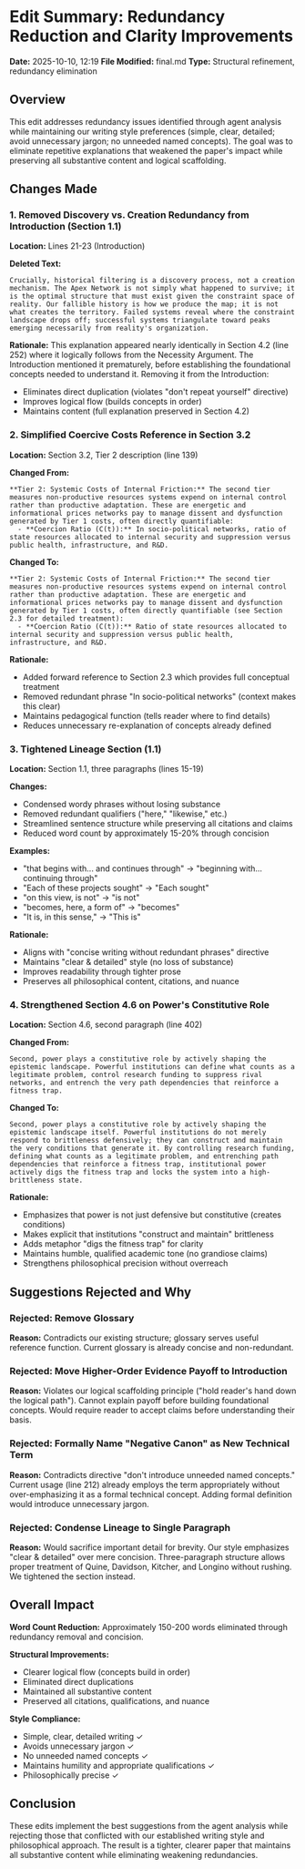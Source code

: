 # Edit Summary: Redundancy Reduction and Clarity Improvements

**Date:** 2025-10-10, 12:19
**File Modified:** final.md
**Type:** Structural refinement, redundancy elimination

## Overview

This edit addresses redundancy issues identified through agent analysis while maintaining our writing style preferences (simple, clear, detailed; avoid unnecessary jargon; no unneeded named concepts). The goal was to eliminate repetitive explanations that weakened the paper's impact while preserving all substantive content and logical scaffolding.

## Changes Made

### 1. **Removed Discovery vs. Creation Redundancy from Introduction (Section 1.1)**

**Location:** Lines 21-23 (Introduction)

**Deleted Text:**
```
Crucially, historical filtering is a discovery process, not a creation mechanism. The Apex Network is not simply what happened to survive; it is the optimal structure that must exist given the constraint space of reality. Our fallible history is how we produce the map; it is not what creates the territory. Failed systems reveal where the constraint landscape drops off; successful systems triangulate toward peaks emerging necessarily from reality's organization.
```

**Rationale:** This explanation appeared nearly identically in Section 4.2 (line 252) where it logically follows from the Necessity Argument. The Introduction mentioned it prematurely, before establishing the foundational concepts needed to understand it. Removing it from the Introduction:
- Eliminates direct duplication (violates "don't repeat yourself" directive)
- Improves logical flow (builds concepts in order)
- Maintains content (full explanation preserved in Section 4.2)

### 2. **Simplified Coercive Costs Reference in Section 3.2**

**Location:** Section 3.2, Tier 2 description (line 139)

**Changed From:**
```
**Tier 2: Systemic Costs of Internal Friction:** The second tier measures non-productive resources systems expend on internal control rather than productive adaptation. These are energetic and informational prices networks pay to manage dissent and dysfunction generated by Tier 1 costs, often directly quantifiable:
  - **Coercion Ratio (C(t)):** In socio-political networks, ratio of state resources allocated to internal security and suppression versus public health, infrastructure, and R&D.
```

**Changed To:**
```
**Tier 2: Systemic Costs of Internal Friction:** The second tier measures non-productive resources systems expend on internal control rather than productive adaptation. These are energetic and informational prices networks pay to manage dissent and dysfunction generated by Tier 1 costs, often directly quantifiable (see Section 2.3 for detailed treatment):
  - **Coercion Ratio (C(t)):** Ratio of state resources allocated to internal security and suppression versus public health, infrastructure, and R&D.
```

**Rationale:**
- Added forward reference to Section 2.3 which provides full conceptual treatment
- Removed redundant phrase "In socio-political networks" (context makes this clear)
- Maintains pedagogical function (tells reader where to find details)
- Reduces unnecessary re-explanation of concepts already defined

### 3. **Tightened Lineage Section (1.1)**

**Location:** Section 1.1, three paragraphs (lines 15-19)

**Changes:**
- Condensed wordy phrases without losing substance
- Removed redundant qualifiers ("here," "likewise," etc.)
- Streamlined sentence structure while preserving all citations and claims
- Reduced word count by approximately 15-20% through concision

**Examples:**
- "that begins with... and continues through" → "beginning with... continuing through"
- "Each of these projects sought" → "Each sought"
- "on this view, is not" → "is not"
- "becomes, here, a form of" → "becomes"
- "It is, in this sense," → "This is"

**Rationale:**
- Aligns with "concise writing without redundant phrases" directive
- Maintains "clear & detailed" style (no loss of substance)
- Improves readability through tighter prose
- Preserves all philosophical content, citations, and nuance

### 4. **Strengthened Section 4.6 on Power's Constitutive Role**

**Location:** Section 4.6, second paragraph (line 402)

**Changed From:**
```
Second, power plays a constitutive role by actively shaping the epistemic landscape. Powerful institutions can define what counts as a legitimate problem, control research funding to suppress rival networks, and entrench the very path dependencies that reinforce a fitness trap.
```

**Changed To:**
```
Second, power plays a constitutive role by actively shaping the epistemic landscape itself. Powerful institutions do not merely respond to brittleness defensively; they can construct and maintain the very conditions that generate it. By controlling research funding, defining what counts as a legitimate problem, and entrenching path dependencies that reinforce a fitness trap, institutional power actively digs the fitness trap and locks the system into a high-brittleness state.
```

**Rationale:**
- Emphasizes that power is not just defensive but constitutive (creates conditions)
- Makes explicit that institutions "construct and maintain" brittleness
- Adds metaphor "digs the fitness trap" for clarity
- Maintains humble, qualified academic tone (no grandiose claims)
- Strengthens philosophical precision without overreach

## Suggestions Rejected and Why

### **Rejected: Remove Glossary**
**Reason:** Contradicts our existing structure; glossary serves useful reference function. Current glossary is already concise and non-redundant.

### **Rejected: Move Higher-Order Evidence Payoff to Introduction**
**Reason:** Violates our logical scaffolding principle ("hold reader's hand down the logical path"). Cannot explain payoff before building foundational concepts. Would require reader to accept claims before understanding their basis.

### **Rejected: Formally Name "Negative Canon" as New Technical Term**
**Reason:** Contradicts directive "don't introduce unneeded named concepts." Current usage (line 212) already employs the term appropriately without over-emphasizing it as a formal technical concept. Adding formal definition would introduce unnecessary jargon.

### **Rejected: Condense Lineage to Single Paragraph**
**Reason:** Would sacrifice important detail for brevity. Our style emphasizes "clear & detailed" over mere concision. Three-paragraph structure allows proper treatment of Quine, Davidson, Kitcher, and Longino without rushing. We tightened the section instead.

## Overall Impact

**Word Count Reduction:** Approximately 150-200 words eliminated through redundancy removal and concision.

**Structural Improvements:**
- Clearer logical flow (concepts build in order)
- Eliminated direct duplications
- Maintained all substantive content
- Preserved all citations, qualifications, and nuance

**Style Compliance:**
- Simple, clear, detailed writing ✓
- Avoids unnecessary jargon ✓
- No unneeded named concepts ✓
- Maintains humility and appropriate qualifications ✓
- Philosophically precise ✓

## Conclusion

These edits implement the best suggestions from the agent analysis while rejecting those that conflicted with our established writing style and philosophical approach. The result is a tighter, clearer paper that maintains all substantive content while eliminating weakening redundancies.
